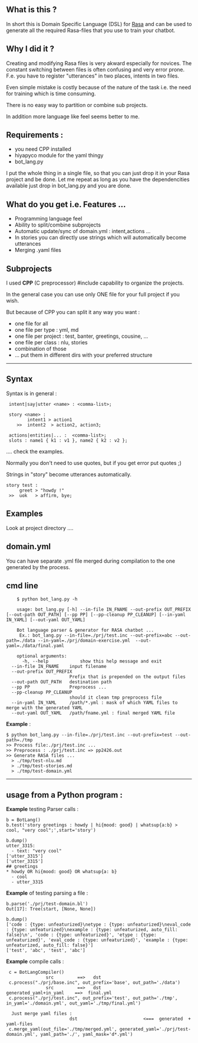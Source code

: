 ## What is this ?

In short this is Domain Specific Language (DSL) for [Rasa](rasa.com)  and can be used to generate all the required Rasa-files that you use to train your chatbot.

## Why I did it ?

Creating and modifying Rasa files is very akward especially for novices. The constant switching between files is often confusing and very error prone. F.e. you have to register "utterances" in two places, intents in two files.

Even simple mistake is costly because of the nature of the task i.e. the need for training which is time consuming.

There is no easy way to partition or combine sub projects.

In addition more language like feel seems better to me.

## Requirements :

  - you need CPP installed
  - hiyapyco module for the yaml thingy
  - bot_lang.py

I put the whole thing in a single file, so that you can just drop it in your Rasa project and be done.
Let me repeat as long as you have the dependencities available just drop in bot_lang.py and you are done.

## What do you get i.e. Features ...

  - Programming language feel
  - Ability to split/combine subprojects
  - Automatic update/sync of domain.yml : intent,actions ...
  - In stories you can directly use strings which will automatically become utterances
  - Merging .yaml files


## Subprojects

I used **CPP** (C preprocessor) #include capability to organize the projects.

In the general case you can use only ONE file for your full project if you wish.

But because of CPP you can split it any way you want :

  - one file for all
  - one file per type : yml, md
  - one file per project : test, banter, greetings, cousine, ...
  - one file per class : nlu, stories
  - combination of those
  - ... put them in different dirs with your preferred structure

***

## Syntax

Syntax is in general :

	 intent|say|utter <name> : <comma-list>;
	 
	 story <name> :
	        intent1 > action1
	    >>  intent2  > action2, action3; 
	    
	 actions|entities|... :  <comma-list>;
	 slots : name1 { k1 : v1 }, name2 { k2 : v2 };

.... check the examples.

Normally you don't need to use quotes, but if you get error put quotes ;)

Strings in "story" become utterances automatically.

    story test :
         greet > "howdy !"
     >>  uok   > affirm, bye;


## Examples

Look at project directory ....


## domain.yml

You can have separate .yml file merged during compilation to the one generated by the process.


## cmd line

	    $ python bot_lang.py -h
	
	    usage: bot_lang.py [-h] --in-file IN_FNAME --out-prefix OUT_PREFIX [--out-path OUT_PATH] [--pp PP] [--pp-cleanup PP_CLEANUP] [--in-yaml IN_YAML] [--out-yaml OUT_YAML]
	
	    Bot language parser & generator for RASA chatbot ...
	     Ex.: bot_lang.py --in-file=./prj/test.inc --out-prefix=abc --out-path=./data --in-yaml=./prj/domain-exercise.yml  --out-yaml=./data/final.yaml
	
	    optional arguments:
	      -h, --help            show this help message and exit
	  --in-file IN_FNAME    input filename
	  --out-prefix OUT_PREFIX
	                        Prefix that is prepended on the output files
	  --out-path OUT_PATH   destination path
	  --pp PP               Preprocess ...
	  --pp-cleanup PP_CLEANUP
	                        should it clean tmp preprocess file
	  --in-yaml IN_YAML     /path/*.yml : mask of which YAML files to merge with the generated YAML
	  --out-yaml OUT_YAML   /path/fname.yml : final merged YAML file
	

**Example** :
	
	$ python bot_lang.py --in-file=./prj/test.inc --out-prefix=test --out-path=./tmp
	>> Process file:./prj/test.inc ...
	>> Preprocess : ./prj/test.inc => pp2426.out
	>> Generate RASA files ...
	  > ./tmp/test-nlu.md
	  > ./tmp/test-stories.md
	  > ./tmp/test-domain.yml
		
	
***


## usage from a Python program :

 **Example** testing Parser calls :

	b = BotLang()
	b.test('story greetings : howdy | hi{mood: good} | whatsup{a:b} > cool, "very cool";',start='story')
	
	b.dump()
	utter_3315:
	  - text: "very cool"
	['utter_3315']
	['utter_3315']
	## greetings
	* howdy OR hi{mood: good} OR whatsup{a: b}
	  - cool
	  - utter_3315
	
 **Example** of testing parsing a file :
 
	b.parse('./prj/test-domain.bl')
	Out[17]: Tree(start, [None, None])
	
	b.dump()
	['code : {type: unfeaturized}\netype : {type: unfeaturized}\neval_code : {type: unfeaturized}\nexample : {type: unfeaturized, auto_fill: false}\n', 'code : {type: unfeaturized}', 'etype : {type: unfeaturized}', 'eval_code : {type: unfeaturized}', 'example : {type: unfeaturized, auto_fill: false}']
	['test', 'abc', 'test', 'abc']
	
	

 **Example** compile calls :
	
	 c = BotLangCompiler()
	               src         ==>   dst
	 c.process("./prj/base.inc", out_prefix='base', out_path='./data')
	               src         ==>   dst                              generated_yaml+in_yaml    ==>  final.yml
	 c.process("./prj/test.inc", out_prefix='test', out_path='./tmp', in_yaml='./domain.yml', out_yaml='./tmp/final.yml')
	
	  Just merge yaml files :
	                        dst                         <===  generated  + yaml-files
	 c.merge_yaml(out_file='./tmp/merged.yml', generated_yaml='./prj/test-domain.yml', yaml_path='./', yaml_mask='d*.yml')
	